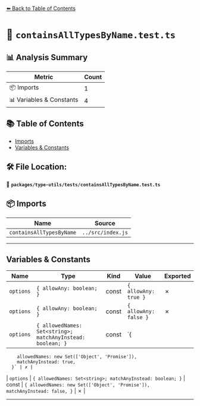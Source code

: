 [⬅️ Back to Table of Contents](../../../index.md)

# 📄 `containsAllTypesByName.test.ts`

## 📊 Analysis Summary

| Metric | Count |
|--------|-------|
| 📦 Imports | 1 |
| 📊 Variables & Constants | 4 |

## 📚 Table of Contents

- [Imports](#imports)
- [Variables & Constants](#variables-constants)

## 🛠️ File Location:
📂 **`packages/type-utils/tests/containsAllTypesByName.test.ts`**

## 📦 Imports

| Name | Source |
|------|--------|
| `containsAllTypesByName` | `../src/index.js` |


---

## Variables & Constants

| Name | Type | Kind | Value | Exported |
|------|------|------|-------|----------|
| `options` | `{ allowAny: boolean; }` | const | `{ allowAny: true }` | ✗ |
| `options` | `{ allowAny: boolean; }` | const | `{ allowAny: false }` | ✗ |
| `options` | `{ allowedNames: Set<string>; matchAnyInstead: boolean; }` | const | `{
        allowedNames: new Set(['Object', 'Promise']),
        matchAnyInstead: true,
      }` | ✗ |
| `options` | `{ allowedNames: Set<string>; matchAnyInstead: boolean; }` | const | `{
        allowedNames: new Set(['Object', 'Promise']),
        matchAnyInstead: false,
      }` | ✗ |


---
